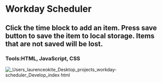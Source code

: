 # Workday Scheduler
## Click the time block to add an item. Press save button to save the item to local storage. Items that are not saved will be lost. 
### Tools:HTML, JavaScript, CSS 
![_Users_laurenceokite_Desktop_projects_workday-scheduler_Develop_index html](https://user-images.githubusercontent.com/64815650/85949372-f42bfb00-b91b-11ea-9245-a167e6279777.png)
